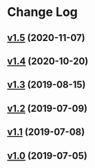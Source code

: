 # Change Log

## [v1.5](https://github.com/thewizardplusplus/go-cache/tree/v1.5) (2020-11-07)

## [v1.4](https://github.com/thewizardplusplus/go-cache/tree/v1.4) (2020-10-20)

## [v1.3](https://github.com/thewizardplusplus/go-cache/tree/v1.3) (2019-08-15)

## [v1.2](https://github.com/thewizardplusplus/go-cache/tree/v1.2) (2019-07-09)

## [v1.1](https://github.com/thewizardplusplus/go-cache/tree/v1.1) (2019-07-08)

## [v1.0](https://github.com/thewizardplusplus/go-cache/tree/v1.0) (2019-07-05)
